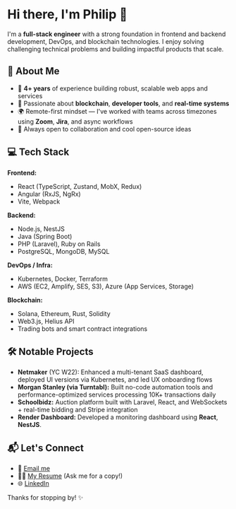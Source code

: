 # Hi there, I'm Philip 👋

I'm a **full-stack engineer** with a strong foundation in frontend and backend development, DevOps, and blockchain technologies. I enjoy solving challenging technical problems and building impactful products that scale.

## 🚀 About Me

- 💼 **4+ years** of experience building robust, scalable web apps and services  
- 🧠 Passionate about **blockchain**, **developer tools**, and **real-time systems**  
- 🌍 Remote-first mindset — I've worked with teams across timezones using **Zoom**, **Jira**, and async workflows  
- 💬 Always open to collaboration and cool open-source ideas

## 💻 Tech Stack

**Frontend:**  
- React (TypeScript, Zustand, MobX, Redux)  
- Angular (RxJS, NgRx)  
- Vite, Webpack

**Backend:**  
- Node.js, NestJS  
- Java (Spring Boot)  
- PHP (Laravel), Ruby on Rails  
- PostgreSQL, MongoDB, MySQL

**DevOps / Infra:**  
- Kubernetes, Docker, Terraform  
- AWS (EC2, Amplify, SES, S3), Azure (App Services, Storage)

**Blockchain:**  
- Solana, Ethereum, Rust, Solidity  
- Web3.js, Helius API  
- Trading bots and smart contract integrations

## 🛠️ Notable Projects

- **Netmaker** (YC W22): Enhanced a multi-tenant SaaS dashboard, deployed UI versions via Kubernetes, and led UX onboarding flows  
- **Morgan Stanley (via Turntabl):** Built no-code automation tools and performance-optimized services processing 10K+ transactions daily  
- **Schoolbidz:** Auction platform built with Laravel, React, and WebSockets + real-time bidding and Stripe integration  
- **Render Dashboard:** Developed a monitoring dashboard using **React**, **NestJS**.

## 📬 Let's Connect

- 💌 [Email me](mailto:p.o.yirenkyi@gmail.com)  
- 🧑‍💻 [My Resume](#) (Ask me for a copy!)  
- 🌐 [LinkedIn](https://linkedin.com/in/philip-yirenkyi)

Thanks for stopping by! ✨
